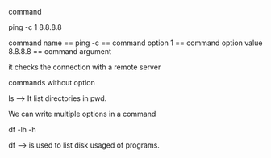 command

ping -c 1 8.8.8.8

command name == ping
-c == command option 
1 == command option value
8.8.8.8 == command argument

it checks the connection with a remote server

commands without option

ls --> It list directories in pwd.

We can write multiple options in a command

df -lh -h

df --> is used to list disk usaged of programs.
